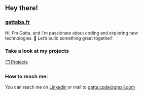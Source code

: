 ## Hey there!

<h3><strong><a href="https://www.gattaba.fr/" target="_blank">gattaba.fr</a></strong></h3>

Hi, I'm Gatta, and I'm passionate about coding and exploring new technologies. 🚀 Let’s build something great together!

### Take a look at my projects

[🗂️ Projects](https://www.gattaba.fr/projects)

### How to reach me: 

You can reach me on [Linkedin](https://www.linkedin.com/in/gattaba) or mail to gatta.code@gmail.com
